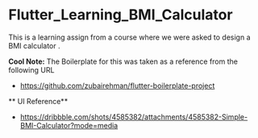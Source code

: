 # Flutter_Learning_BMI_Calculator
This is a learning assign from a course where we were asked to design a BMI calculator . 

**Cool Note:** The Boilerplate for this was taken as a reference from  the following URL 
 - https://github.com/zubairehman/flutter-boilerplate-project

** UI Reference** 
 - https://dribbble.com/shots/4585382/attachments/4585382-Simple-BMI-Calculator?mode=media
